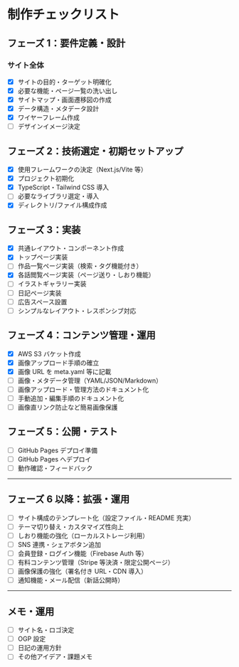 # 制作チェックリスト

## フェーズ 1：要件定義・設計

### サイト全体

- [x] サイトの目的・ターゲット明確化
- [x] 必要な機能・ページ一覧の洗い出し
- [x] サイトマップ・画面遷移図の作成
- [x] データ構造・メタデータ設計
- [x] ワイヤーフレーム作成
- [ ] デザインイメージ決定

## フェーズ 2：技術選定・初期セットアップ

- [x] 使用フレームワークの決定（Next.js/Vite 等）
- [x] プロジェクト初期化
- [x] TypeScript・Tailwind CSS 導入
- [ ] 必要なライブラリ選定・導入
- [x] ディレクトリ/ファイル構成作成

## フェーズ 3：実装

- [x] 共通レイアウト・コンポーネント作成
- [x] トップページ実装
- [ ] 作品一覧ページ実装（検索・タグ機能付き）
- [x] 各話閲覧ページ実装（ページ送り・しおり機能）
- [ ] イラストギャラリー実装
- [ ] 日記ページ実装
- [ ] 広告スペース設置
- [ ] シンプルなレイアウト・レスポンシブ対応

## フェーズ 4：コンテンツ管理・運用

- [x] AWS S3 バケット作成
- [x] 画像アップロード手順の確立
- [x] 画像 URL を meta.yaml 等に記載
- [ ] 画像・メタデータ管理（YAML/JSON/Markdown）
- [ ] 画像アップロード・管理方法のドキュメント化
- [ ] 手動追加・編集手順のドキュメント化
- [ ] 画像直リンク防止など簡易画像保護

## フェーズ 5：公開・テスト

- [ ] GitHub Pages デプロイ準備
- [ ] GitHub Pages へデプロイ
- [ ] 動作確認・フィードバック

---

## フェーズ 6 以降：拡張・運用

- [ ] サイト構成のテンプレート化（設定ファイル・README 充実）
- [ ] テーマ切り替え・カスタマイズ性向上
- [ ] しおり機能の強化（ローカルストレージ利用）
- [ ] SNS 連携・シェアボタン追加
- [ ] 会員登録・ログイン機能（Firebase Auth 等）
- [ ] 有料コンテンツ管理（Stripe 等決済・限定公開ページ）
- [ ] 画像保護の強化（署名付き URL・CDN 導入）
- [ ] 通知機能・メール配信（新話公開時）

---

## メモ・運用

- [ ] サイト名・ロゴ決定
- [ ] OGP 設定
- [ ] 日記の運用方針
- [ ] その他アイデア・課題メモ
